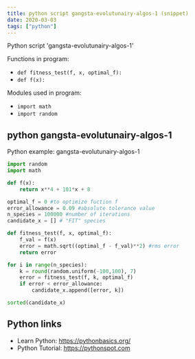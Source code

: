 ```yaml
---
title: python script gangsta-evolutunairy-algos-1 (snippet)
date: 2020-03-03
tags: ["python"]
---
```

Python script 'gangsta-evolutunairy-algos-1'

Functions in program: 
* `def fitness_test(f, x, optimal_f):`
* `def f(x):`

Modules used in program: 
* `import math`
* `import random`

## python gangsta-evolutunairy-algos-1

Python example: gangsta-evolutunairy-algos-1

```python
import random
import math

def f(x):
    return x**4 + 101*x + 8

optimal_f = 0 #to optimize fuction f
error_allowance = 0.09 #absolute tolerance value
n_species = 100000 #number of iterations
candidate_x = [] # "FIT" species

def fitness_test(f, x, optimal_f):
    f_val = f(x)
    error = math.sqrt((optimal_f - f_val)**2) #rms error
    return error

for i in range(n_species):
    k = round(random.uniform(-100,100), 7)
    error = fitness_test(f, k, optimal_f)
    if error < error_allowance:
        candidate_x.append([error, k])

sorted(candidate_x)

```

## Python links

- Learn Python: https://pythonbasics.org/
- Python Tutorial: https://pythonspot.com
